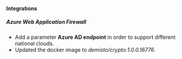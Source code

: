 
#### Integrations
##### Azure Web Application Firewall
- Add a parameter **Azure AD endpoint** in order to support different national clouds.
- Updated the docker image to *demisto/crypto:1.0.0.16776*.